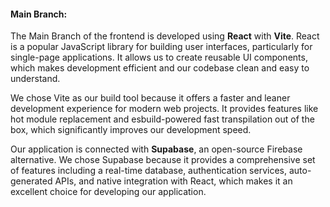 #### Main Branch:

The Main Branch of the frontend is developed using **React** with **Vite**. React is a popular JavaScript library for building user interfaces, particularly for single-page applications. It allows us to create reusable UI components, which makes development efficient and our codebase clean and easy to understand.

We chose Vite as our build tool because it offers a faster and leaner development experience for modern web projects. It provides features like hot module replacement and esbuild-powered fast transpilation out of the box, which significantly improves our development speed.

Our application is connected with **Supabase**, an open-source Firebase alternative. We chose Supabase because it provides a comprehensive set of features including a real-time database, authentication services, auto-generated APIs, and native integration with React, which makes it an excellent choice for developing our application.
